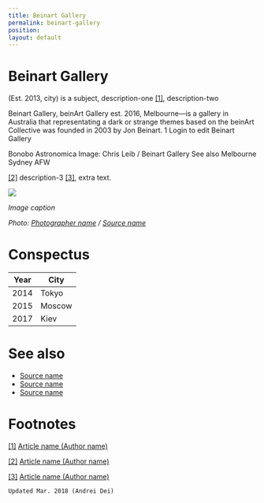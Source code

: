 ```yaml
---
title: Beinart Gallery
permalink: beinart-gallery
position:
layout: default
---
```


# Beinart Gallery

(Est. 2013, city) is a subject, description-one <span id="a1">[\[1\]](#f1)</span>,
description-two



Beinart Gallery, beinArt Gallery est. 2016, Melbourne—is a gallery in Australia that representating a dark or strange themes based on the beinArt Collective was founded in 2003 by Jon Beinart. 1 Login to edit Beinart Gallery

Bonobo Astronomica
Image: Chris Leib / Beinart Gallery
See also
Melbourne
Sydney
AFW



<span id="a2">[\[2\]](#f2)</span> description-3 <span id="a3">[\[3\]](#f3)</span>, extra text.

![](/images/image-name.jpg)

*Image caption*

*Photo: [Photographer name](http://example.net/) / [Source name](http://example.net/)*

# Conspectus

|Year|City|
|----|---------|
|2014|Tokyo|
|2015|Moscow|
|2017|Kiev|

# See also

- [Source name](http://example.net/)
- [Source name](http://example.net/)
- [Source name](http://example.net/)

# Footnotes

[[1]](#a1) <span id="f1"></span> [Article name (Author name)](http://example.net/article)

[[2]](#a2) <span id="f2"></span> [Article name (Author name)](http://example.net/article)

[[3]](#a3) <span id="f3"></span> [Article name (Author name)](http://example.net/article)

`Updated Mar. 2018 (Andrei Dei)`
